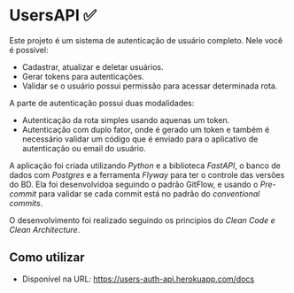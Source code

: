 # UsersAPI ✅

Este projeto é um sistema de autenticação de usuário completo. Nele você é possivel:

- Cadastrar, atualizar e deletar usuários. 
- Gerar tokens para autenticações.
- Validar se o usuário possui permissão para acessar determinada rota.

A parte de autenticação possui duas modalidades:

- Autenticação da rota simples usando aquenas um token.
- Autenticação com duplo fator, onde é gerado um token e também é necessário validar um código que é enviado para o aplicativo de autenticação ou email do usuário.

A aplicação foi criada utilizando _Python_ e a biblioteca _FastAPI_, o banco de dados com _Postgres_ e a ferramenta _Flyway_ para ter o controle das versões do BD. Ela foi desenvolvidoa seguindo o padrão GitFlow, e usando o _Pre-commit_ para validar se cada commit está no padrão do _conventional commits_.

O desenvolvimento foi realizado seguindo os principios do _Clean Code e Clean Architecture_.


## Como utilizar

- Disponível na URL: https://users-auth-api.herokuapp.com/docs
